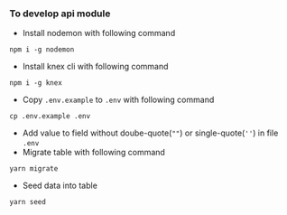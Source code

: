 ### To develop api module
- Install nodemon with following command
```
npm i -g nodemon
```
- Install knex cli with following command
```
npm i -g knex
```
- Copy `.env.example` to `.env` with following command
```
cp .env.example .env
```
- Add value to field without doube-quote(`""`) or single-quote(`''`) in file `.env`
- Migrate table with following command
```
yarn migrate
```
- Seed data into table 
```
yarn seed
```
